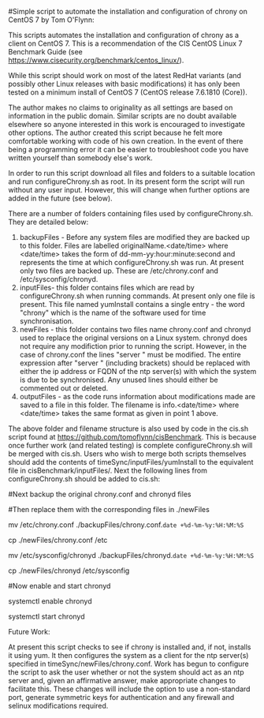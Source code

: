 #Simple script to automate the installation and configuration of chrony on CentOS 7 by Tom O'Flynn:

This scripts automates the installation and configuration of chrony as a client on CentOS 7. This is a recommendation of the CIS CentOS Linux 7 Benchmark Guide (see https://www.cisecurity.org/benchmark/centos_linux/). 

While this script should work on most of the latest RedHat variants (and possibly other Linux releases with basic modifications) it has only been tested on a minimum install of CentOS 7 (CentOS release 7.6.1810 (Core)).

The author makes no claims to originality as all settings are based on information in the public domain. Similar scripts are no doubt available elsewhere so anyone interested in this work is encouraged to investigate other options. The author created this script because he felt more comfortable working with code of his own creation. In the event of there being a programming error it can be easier to troubleshoot code you have written yourself than somebody else's work.

In order to run this script download all files and folders to a suitable location and run configureChrony.sh as root. In its present form the script will run without any user input. However, this will change when further options are added in the future (see below).

There are a number of folders containing files used by configureChrony.sh. They are detailed below:

1. backupFiles - Before any system files are modified they are backed up to this folder. Files are labelled originalName.<date/time> where <date/time> takes the form of dd-mm-yy:hour:minute:second and represents the time at which configureChrony.sh was run. At present only two files are backed up. These are /etc/chrony.conf and /etc/sysconfig/chronyd.
2. inputFiles- this folder contains files which are read by configureChrony.sh when running commands. At present only one file is present. This file named yumInstall contains a single entry - the word "chrony" which is the name of the software used for time synchronisation.
3. newFiles - this folder contains two files name chrony.conf and chronyd used to replace the original versions on a Linux system. chronyd does not require any modifiction prior to running the script. However, in the case of chrony.conf the lines "server <enter ip address or FQDN of server here>" must be modified. The entire expression after "server " (including brackets) should be replaced with either the ip address or FQDN of the ntp server(s) with which the system is due to be synchronised. Any unused lines should either be commented out or deleted.
4. outputFiles - as the code runs information about modifications made are saved to a file in this folder. The filename is info.<date/time> where <date/time> takes the same format as given in point 1 above. 

The above folder and filename structure is also used by code in the cis.sh script found at https://github.com/tomoflynn/cisBenchmark. This is because once further work (and related testing) is complete configureChrony.sh will be merged with cis.sh. Users who wish to merge both scripts themselves should add the contents of timeSync/inputFiles/yumInstall to the equivalent file in cisBenchmark/inputFiles/. Next the following lines from configureChrony.sh should be added to cis.sh:

#Next backup the original chrony.conf and chronyd files 

#Then replace them with the corresponding files in ./newFiles

mv /etc/chrony.conf ./backupFiles/chrony.conf.`date +%d-%m-%y:%H:%M:%S`

cp ./newFiles/chrony.conf /etc

mv /etc/sysconfig/chronyd ./backupFiles/chronyd.`date +%d-%m-%y:%H:%M:%S`

cp ./newFiles/chronyd /etc/sysconfig


#Now enable and start chronyd

systemctl enable chronyd

systemctl start chronyd

Future Work:

At present this script checks to see if chrony is installed and, if not, installs it using yum. It then configures the system as a client for the ntp server(s) specified in timeSync/newFiles/chrony.conf. Work has begun to configure the script to ask the user whether or not the system should act as an ntp server and, given an affirmative answer, make appropriate changes to facilitate this. These changes will include the option to use a non-standard port, generate symmetric keys for authentication and any firewall and selinux modifications required.

